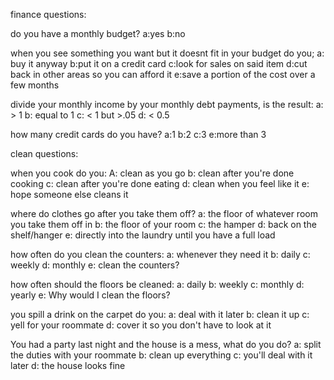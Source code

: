 finance questions:

do you have a monthly budget?
a:yes
b:no

when you see something you want but it doesnt fit in your budget do you;
a: buy it anyway
b:put it on a credit card
c:look for sales on said item
d:cut back in other areas so you can afford it
e:save a portion of the cost over a few months

divide your monthly income by your monthly debt payments, is the result:
a: > 1
b: equal to 1
c: < 1 but >.05
d: < 0.5

how many credit cards do you have?
a:1
b:2
c:3
e:more than 3

clean questions:

when you cook do you:
A: clean as you go
b: clean after you're done cooking
c: clean after you're done eating
d: clean when you feel like it
e: hope someone else cleans it

where do clothes go after you take them off?
a: the floor of whatever room you take them off in
b: the floor of your room
c: the hamper
d: back on the shelf/hanger
e: directly into the laundry until you have a full load

how often do you clean the counters:
a: whenever they need it
b: daily
c: weekly
d: monthly
e: clean the counters?

how often should the floors be cleaned:
a: daily
b: weekly
c: monthly
d: yearly
e: Why would I clean the floors?

you spill a drink on the carpet do you:
a: deal with it later
b: clean it up
c: yell for your roommate
d: cover it so you don't have to look at it

You had a party last night and the house is a mess, what do you do?
a: split the duties with your roommate
b: clean up everything
c: you'll deal with it later
d: the house looks fine 